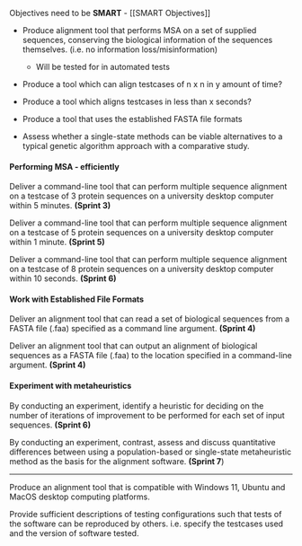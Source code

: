 

Objectives need to be **SMART** - [[SMART Objectives]]

- Produce alignment tool that performs MSA on a set of supplied sequences, conserving the biological information of the sequences themselves. (i.e. no information loss/misinformation)
	- Will be tested for in automated tests

- Produce a tool which can align testcases of n x n in y amount of time?
- Produce a tool which aligns testcases in less than x seconds?
- Produce a tool that uses the established FASTA file formats
- Assess whether a single-state methods can be viable alternatives to a typical genetic algorithm approach with a comparative study.

#### Performing MSA - efficiently

Deliver a command-line tool that can perform multiple sequence alignment on a testcase of 3 protein sequences on a university desktop computer within 5 minutes. **(Sprint 3)**

Deliver a command-line tool that can perform multiple sequence alignment on a testcase of 5 protein sequences on a university desktop computer within 1 minute. **(Sprint 5)**

Deliver a command-line tool that can perform multiple sequence alignment on a testcase of 8 protein sequences on a university desktop computer within 10 seconds. **(Sprint 6)**

#### Work with Established File Formats

Deliver an alignment tool that can read a set of biological sequences from a FASTA file (.faa) specified as a command line argument. **(Sprint 4)** 

Deliver an alignment tool that can output an alignment of biological sequences as a FASTA file (.faa) to the location specified in a command-line argument. **(Sprint 4)** 

#### Experiment with metaheuristics

By conducting an experiment, identify a heuristic for deciding on the number of iterations of improvement to be performed for each set of input sequences. **(Sprint 6)**

By conducting an experiment, contrast, assess and discuss quantitative differences between using a population-based or single-state metaheuristic method as the basis for the alignment software. **(Sprint 7**)

-------

Produce an alignment tool that is compatible with Windows 11, Ubuntu and MacOS desktop computing platforms.

Provide sufficient descriptions of testing configurations such that tests of the software can be reproduced by others. i.e. specify the testcases used and the version of software tested.









